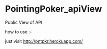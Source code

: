 # PointingPoker_apiView
Public View of API 

how to use :-

just visit http://pntpkr.herokuapp.com/
